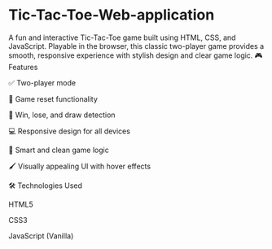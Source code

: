 # Tic-Tac-Toe-Web-application
A fun and interactive Tic-Tac-Toe game built using HTML, CSS, and JavaScript. Playable in the browser, this classic two-player game provides a smooth, responsive experience with stylish design and clear game logic.
🎮 Features

✅ Two-player mode

🔄 Game reset functionality

🎉 Win, lose, and draw detection

💻 Responsive design for all devices

🧠 Smart and clean game logic

🖌️ Visually appealing UI with hover effects

🛠️ Technologies Used

HTML5

CSS3

JavaScript (Vanilla)
